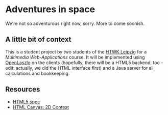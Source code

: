 # Adventures in space

We're not so adventurous right now, sorry. More to come soonish.

## A little bit of context

This is a student project by two students of the [HTWK Leipzig][] for a
*Multimedia Web-Applications* course. It will be implemented using
[OpenLaszlo][] on the clients (hopefully, there will be a HTML5 backend,
too - edit: actually, we did the HTML interface first) and a Java server for all calculations and bookkeeping.

## Resources

 * [HTML5 spec](http://www.w3.org/TR/html5/)
 * [HTML Canvas: 2D Context](http://dev.w3.org/html5/2dcontext/)

[HTWK Leipzig]: http://www.htwk-leipzig.de
[OpenLaszlo]: http://openlaszlo.org

